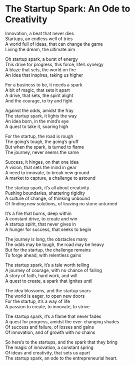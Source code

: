 # The Startup Spark: An Ode to Creativity

Innovation, a beat that never dies  
Startups, an endless well of tries  
A world full of ideas, that can change the game  
Living the dream, the ultimate aim  

Oh startup spark, a burst of energy  
This drive for progress, this force, life’s synergy  
A blaze that sets, the world on fire  
An idea that inspires, taking us higher  

For a business to be, it needs a spark  
A bit of magic, that sets it apart  
A drive, that sets, the spirit alight  
And the courage, to try and fight  

Against the odds, amidst the fray  
The startup spark, it lights the way  
An idea born, in the mind’s eye  
A quest to take it, soaring high  

For the startup, the road is rough  
The going’s tough, the going’s gruff  
But when the spark, is turned to flame  
The journey, never seems the same  

Success, it hinges, on that one idea  
A vision, that sets the mind in gear  
A need to innovate, to break new ground  
A market to capture, a challenge to astound  

The startup spark, it’s all about creativity  
Pushing boundaries, shattering rigidity  
A culture of change, of thinking unbound  
Of finding new solutions, of leaving no stone unturned  

It’s a fire that burns, deep within  
A constant drive, to create and win  
A startup spirit, that never gives in  
A hunger for success, that seeks to begin  

The journey is long, the obstacles many  
The odds may be tough, the road may be heavy  
But for the startup, the challenge remains  
To forge ahead, with relentless gains  

The startup spark, it’s a tale worth telling  
A journey of courage, with no chance of failing  
A story of faith, hard work, and will  
A quest to create, a spark that ignites until  

The idea blossoms, and the startup soars  
The world is eager, to open new doors  
For the startup, it’s a way of life  
A passion to create, to innovate, to strive  

The startup spark, it’s a flame that never fades  
A quest for progress, amidst the ever-changing shades  
Of success and failure, of losses and gains  
Of innovation, and of growth with no chains  

So here’s to the startups, and the spark that they bring  
The magic of innovation, a constant spring  
Of ideas and creativity, that sets us apart  
The startup spark, an ode to the entrepreneurial heart.